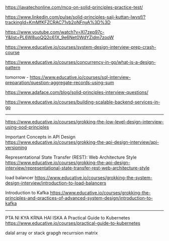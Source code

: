  https://javatechonline.com/mcq-on-solid-principles-practice-test/

 https://www.linkedin.com/pulse/solid-principles-saji-kuttan-lwvsf/?trackingId=KmMfKFZCRAC71vb2oNFnyA%3D%3D     

 https://www.youtube.com/watch?v=XI7zep97c-Y&list=PL6W8uoQQ2c61X_9e6Net0WdYZidm7zooW

 https://www.educative.io/courses/system-design-interview-prep-crash-course



 https://www.educative.io/courses/concurrency-in-go/what-is-a-design-pattern


 tomorrow - https://www.educative.io/courses/sql-interview-preparation/question-aggregate-records-using-sum

 https://www.adaface.com/blog/solid-principles-interview-questions/

 https://www.educative.io/courses/building-scalable-backend-services-in-go

 ----------------------------

 https://www.educative.io/courses/grokking-the-low-level-design-interview-using-ood-principles

 Important Concepts in API Design
 https://www.educative.io/courses/grokking-the-api-design-interview/api-versioning

 Representational State Transfer (REST): Web Architecture Style
 https://www.educative.io/courses/grokking-the-api-design-interview/representational-state-transfer-rest-web-architecture-style

 load balancer
 https://www.educative.io/courses/grokking-the-system-design-interview/introduction-to-load-balancers

 Introduction to Kafka
https://www.educative.io/courses/grokking-the-principles-and-practices-of-advanced-system-design/introduction-to-kafka

---
PTA NI KYA KRNA HAI ISKA A Practical Guide to Kubernetes
https://www.educative.io/courses/practical-guide-to-kubernetes

dalal
array
or stack
grapgh
recurrsion
matrix